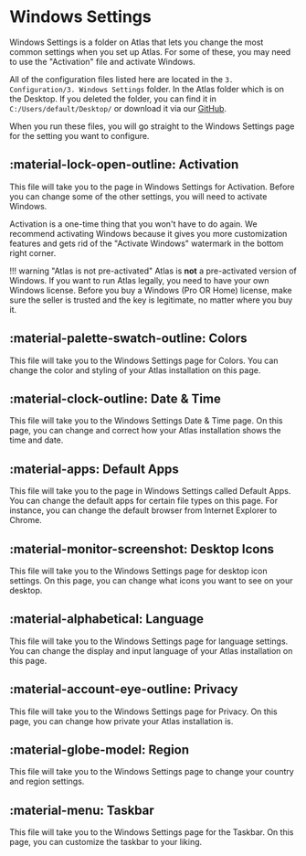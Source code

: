 # Windows Settings

Windows Settings is a folder on Atlas that lets you change the most common settings when you set up Atlas. For some of these, you may need to use the "Activation" file and activate Windows.

All of the configuration files listed here are located in the `3. Configuration/3. Windows Settings` folder. In the Atlas folder which is on the Desktop. If you deleted the folder, you can find it in `C:/Users/default/Desktop/` or download it via our [GitHub](https://github.com/Atlas-OS/Atlas/tree/main/src/Executables/Atlas).

When you run these files, you will go straight to the Windows Settings page for the setting you want to configure.

## :material-lock-open-outline: Activation

This file will take you to the page in Windows Settings for Activation. Before you can change some of the other settings, you will need to activate Windows.

Activation is a one-time thing that you won't have to do again. We recommend activating Windows because it gives you more customization features and gets rid of the "Activate Windows" watermark in the bottom right corner.

!!! warning "Atlas is not pre-activated"
    Atlas is **not** a pre-activated version of Windows. If you want to run Atlas legally, you need to have your own Windows license. Before you buy a Windows (Pro OR Home) license, make sure the seller is trusted and the key is legitimate, no matter where you buy it.

## :material-palette-swatch-outline: Colors

This file will take you to the Windows Settings page for Colors. You can change the color and styling of your Atlas installation on this page.

## :material-clock-outline: Date & Time

This file will take you to the Windows Settings Date & Time page. On this page, you can change and correct how your Atlas installation shows the time and date.

## :material-apps: Default Apps

This file will take you to the page in Windows Settings called Default Apps. You can change the default apps for certain file types on this page. For instance, you can change the default browser from Internet Explorer to Chrome.

## :material-monitor-screenshot: Desktop Icons

This file will take you to the Windows Settings page for desktop icon settings. On this page, you can change what icons you want to see on your desktop.

## :material-alphabetical: Language

This file will take you to the Windows Settings page for language settings. You can change the display and input language of your Atlas installation on this page.

## :material-account-eye-outline: Privacy

This file will take you to the Windows Settings page for Privacy. On this page, you can change how private your Atlas installation is.

## :material-globe-model: Region

This file will take you to the Windows Settings page to change your country and region settings.

## :material-menu: Taskbar

This file will take you to the Windows Settings page for the Taskbar. On this page, you can customize the taskbar to your liking.
